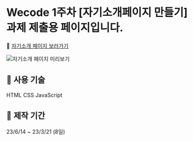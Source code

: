 # Wecode 1주차 **[자기소개페이지 만들기] 과제 제출용 페이지**입니다.

🔗 [자기소개 페이지 보러가기]([http://](https://n-yujeong.github.io/INTRODUCE/Index.html))

![자기소개 페이지 미리보기](https://user-images.githubusercontent.com/72453080/190895975-1dca0639-99fb-4c80-a2f3-372fbfcb5e97.gif)


## 📌 사용 기술
HTML CSS JavaScript

## 📌 제작 기간
23/6/14 ~ 23/3/21 (8일)
